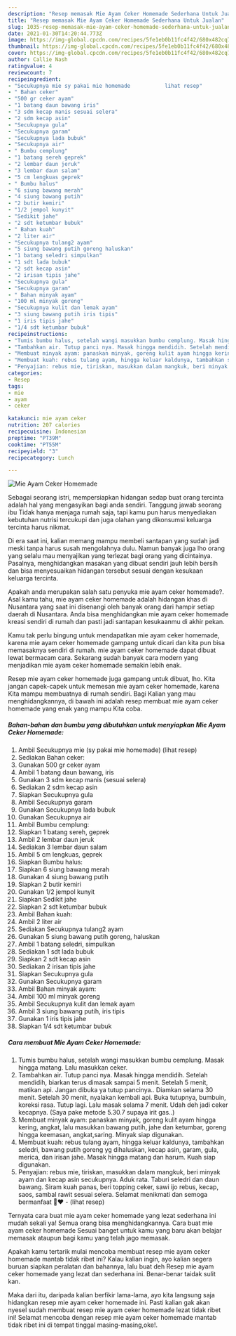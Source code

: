 ```yaml
---
description: "Resep memasak Mie Ayam Ceker Homemade Sederhana Untuk Jualan"
title: "Resep memasak Mie Ayam Ceker Homemade Sederhana Untuk Jualan"
slug: 1035-resep-memasak-mie-ayam-ceker-homemade-sederhana-untuk-jualan
date: 2021-01-30T14:20:44.773Z
image: https://img-global.cpcdn.com/recipes/5fe1eb0b11fc4f42/680x482cq70/mie-ayam-ceker-homemade-foto-resep-utama.jpg
thumbnail: https://img-global.cpcdn.com/recipes/5fe1eb0b11fc4f42/680x482cq70/mie-ayam-ceker-homemade-foto-resep-utama.jpg
cover: https://img-global.cpcdn.com/recipes/5fe1eb0b11fc4f42/680x482cq70/mie-ayam-ceker-homemade-foto-resep-utama.jpg
author: Callie Nash
ratingvalue: 4
reviewcount: 7
recipeingredient:
- "Secukupnya mie sy pakai mie homemade           lihat resep"
- " Bahan ceker"
- "500 gr ceker ayam"
- "1 batang daun bawang iris"
- "3 sdm kecap manis sesuai selera"
- "2 sdm kecap asin"
- "Secukupnya gula"
- "Secukupnya garam"
- "Secukupnya lada bubuk"
- "Secukupnya air"
- " Bumbu cemplung"
- "1 batang sereh geprek"
- "2 lembar daun jeruk"
- "3 lembar daun salam"
- "5 cm lengkuas geprek"
- " Bumbu halus"
- "6 siung bawang merah"
- "4 siung bawang putih"
- "2 butir kemiri"
- "1/2 jempol kunyit"
- "Sedikit jahe"
- "2 sdt ketumbar bubuk"
- " Bahan kuah"
- "2 liter air"
- "Secukupnya tulang2 ayam"
- "5 siung bawang putih goreng haluskan"
- "1 batang seledri simpulkan"
- "1 sdt lada bubuk"
- "2 sdt kecap asin"
- "2 irisan tipis jahe"
- "Secukupnya gula"
- "Secukupnya garam"
- " Bahan minyak ayam"
- "100 ml minyak goreng"
- "Secukupnya kulit dan lemak ayam"
- "3 siung bawang putih iris tipis"
- "1 iris tipis jahe"
- "1/4 sdt ketumbar bubuk"
recipeinstructions:
- "Tumis bumbu halus, setelah wangi masukkan bumbu cemplung. Masak hingga matang. Lalu masukkan ceker."
- "Tambahkan air. Tutup panci nya. Masak hingga mendidih. Setelah mendidih, biarkan terus dimasak sampai 5 menit. Setelah 5 menit, matikan api. Jangan dibuka ya tutup pancinya.. Diamkan selama 30 menit. Setelah 30 menit, nyalakan kembali api. Buka tutupnya, bumbuin, koreksi rasa. Tutup lagi. Lalu masak selama 7 menit. Udah deh jadi ceker kecapnya. (Saya pake metode 5.30.7 supaya irit gas..)"
- "Membuat minyak ayam: panaskan minyak, goreng kulit ayam hingga kering, angkat, lalu masukkan bawang putih, jahe dan ketumbar, goreng hingga keemasan, angkat,saring. Minyak siap digunakan."
- "Membuat kuah: rebus tulang ayam, hingga keluar kaldunya, tambahkan seledri, bawang putih goreng yg dihaluskan, kecap asin, garam, gula, merica, dan irisan jahe. Masak hingga matang dan harum. Kuah siap digunakan."
- "Penyajian: rebus mie, tiriskan, masukkan dalam mangkuk, beri minyak ayam dan kecap asin secukupnya. Aduk rata. Taburi seledri dan daun bawang. Siram kuah panas, beri topping ceker, sawi ijo rebus, kecap, saos, sambal rawit sesuai selera. Selamat menikmati dan semoga bermanfaat 🤗❤           (lihat resep)"
categories:
- Resep
tags:
- mie
- ayam
- ceker

katakunci: mie ayam ceker 
nutrition: 207 calories
recipecuisine: Indonesian
preptime: "PT39M"
cooktime: "PT55M"
recipeyield: "3"
recipecategory: Lunch

---
```



![Mie Ayam Ceker Homemade](https://img-global.cpcdn.com/recipes/5fe1eb0b11fc4f42/680x482cq70/mie-ayam-ceker-homemade-foto-resep-utama.jpg)

Sebagai seorang istri, mempersiapkan hidangan sedap buat orang tercinta adalah hal yang mengasyikan bagi anda sendiri. Tanggung jawab seorang ibu Tidak hanya menjaga rumah saja, tapi kamu pun harus menyediakan kebutuhan nutrisi tercukupi dan juga olahan yang dikonsumsi keluarga tercinta harus nikmat.

Di era  saat ini, kalian memang mampu membeli santapan yang sudah jadi meski tanpa harus susah mengolahnya dulu. Namun banyak juga lho orang yang selalu mau menyajikan yang terlezat bagi orang yang dicintainya. Pasalnya, menghidangkan masakan yang dibuat sendiri jauh lebih bersih dan bisa menyesuaikan hidangan tersebut sesuai dengan kesukaan keluarga tercinta. 



Apakah anda merupakan salah satu penyuka mie ayam ceker homemade?. Asal kamu tahu, mie ayam ceker homemade adalah hidangan khas di Nusantara yang saat ini disenangi oleh banyak orang dari hampir setiap daerah di Nusantara. Anda bisa menghidangkan mie ayam ceker homemade kreasi sendiri di rumah dan pasti jadi santapan kesukaanmu di akhir pekan.

Kamu tak perlu bingung untuk mendapatkan mie ayam ceker homemade, karena mie ayam ceker homemade gampang untuk dicari dan kita pun bisa memasaknya sendiri di rumah. mie ayam ceker homemade dapat dibuat lewat bermacam cara. Sekarang sudah banyak cara modern yang menjadikan mie ayam ceker homemade semakin lebih enak.

Resep mie ayam ceker homemade juga gampang untuk dibuat, lho. Kita jangan capek-capek untuk memesan mie ayam ceker homemade, karena Kita mampu membuatnya di rumah sendiri. Bagi Kalian yang mau menghidangkannya, di bawah ini adalah resep membuat mie ayam ceker homemade yang enak yang mampu Kita coba.

<!--inarticleads1-->

##### Bahan-bahan dan bumbu yang dibutuhkan untuk menyiapkan Mie Ayam Ceker Homemade:

1. Ambil Secukupnya mie (sy pakai mie homemade)           (lihat resep)
1. Sediakan  Bahan ceker:
1. Gunakan 500 gr ceker ayam
1. Ambil 1 batang daun bawang, iris
1. Gunakan 3 sdm kecap manis (sesuai selera)
1. Sediakan 2 sdm kecap asin
1. Siapkan Secukupnya gula
1. Ambil Secukupnya garam
1. Gunakan Secukupnya lada bubuk
1. Gunakan Secukupnya air
1. Ambil  Bumbu cemplung:
1. Siapkan 1 batang sereh, geprek
1. Ambil 2 lembar daun jeruk
1. Sediakan 3 lembar daun salam
1. Ambil 5 cm lengkuas, geprek
1. Siapkan  Bumbu halus:
1. Siapkan 6 siung bawang merah
1. Gunakan 4 siung bawang putih
1. Siapkan 2 butir kemiri
1. Gunakan 1/2 jempol kunyit
1. Siapkan Sedikit jahe
1. Siapkan 2 sdt ketumbar bubuk
1. Ambil  Bahan kuah:
1. Ambil 2 liter air
1. Sediakan Secukupnya tulang2 ayam
1. Gunakan 5 siung bawang putih goreng, haluskan
1. Ambil 1 batang seledri, simpulkan
1. Sediakan 1 sdt lada bubuk
1. Siapkan 2 sdt kecap asin
1. Sediakan 2 irisan tipis jahe
1. Siapkan Secukupnya gula
1. Gunakan Secukupnya garam
1. Ambil  Bahan minyak ayam:
1. Ambil 100 ml minyak goreng
1. Ambil Secukupnya kulit dan lemak ayam
1. Ambil 3 siung bawang putih, iris tipis
1. Gunakan 1 iris tipis jahe
1. Siapkan 1/4 sdt ketumbar bubuk




<!--inarticleads2-->

##### Cara membuat Mie Ayam Ceker Homemade:

1. Tumis bumbu halus, setelah wangi masukkan bumbu cemplung. Masak hingga matang. Lalu masukkan ceker.
1. Tambahkan air. Tutup panci nya. Masak hingga mendidih. Setelah mendidih, biarkan terus dimasak sampai 5 menit. Setelah 5 menit, matikan api. Jangan dibuka ya tutup pancinya.. Diamkan selama 30 menit. Setelah 30 menit, nyalakan kembali api. Buka tutupnya, bumbuin, koreksi rasa. Tutup lagi. Lalu masak selama 7 menit. Udah deh jadi ceker kecapnya. (Saya pake metode 5.30.7 supaya irit gas..)
1. Membuat minyak ayam: panaskan minyak, goreng kulit ayam hingga kering, angkat, lalu masukkan bawang putih, jahe dan ketumbar, goreng hingga keemasan, angkat,saring. Minyak siap digunakan.
1. Membuat kuah: rebus tulang ayam, hingga keluar kaldunya, tambahkan seledri, bawang putih goreng yg dihaluskan, kecap asin, garam, gula, merica, dan irisan jahe. Masak hingga matang dan harum. Kuah siap digunakan.
1. Penyajian: rebus mie, tiriskan, masukkan dalam mangkuk, beri minyak ayam dan kecap asin secukupnya. Aduk rata. Taburi seledri dan daun bawang. Siram kuah panas, beri topping ceker, sawi ijo rebus, kecap, saos, sambal rawit sesuai selera. Selamat menikmati dan semoga bermanfaat 🤗❤ -           (lihat resep)




Ternyata cara buat mie ayam ceker homemade yang lezat sederhana ini mudah sekali ya! Semua orang bisa menghidangkannya. Cara buat mie ayam ceker homemade Sesuai banget untuk kamu yang baru akan belajar memasak ataupun bagi kamu yang telah jago memasak.

Apakah kamu tertarik mulai mencoba membuat resep mie ayam ceker homemade mantab tidak ribet ini? Kalau kalian ingin, ayo kalian segera buruan siapkan peralatan dan bahannya, lalu buat deh Resep mie ayam ceker homemade yang lezat dan sederhana ini. Benar-benar taidak sulit kan. 

Maka dari itu, daripada kalian berfikir lama-lama, ayo kita langsung saja hidangkan resep mie ayam ceker homemade ini. Pasti kalian gak akan nyesel sudah membuat resep mie ayam ceker homemade lezat tidak ribet ini! Selamat mencoba dengan resep mie ayam ceker homemade mantab tidak ribet ini di tempat tinggal masing-masing,oke!.

